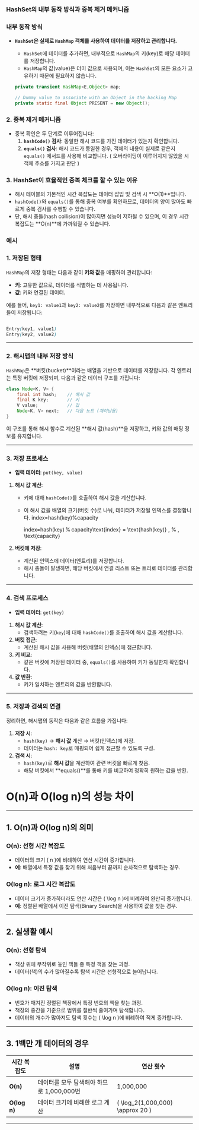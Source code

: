 ### HashSet의 내부 동작 방식과 중복 제거 메커니즘

### 내부 동작 방식

- **`HashSet`은 실제로 `HashMap` 객체를 사용하여 데이터를 저장하고 관리합니다.**
    - `HashSet`에 데이터를 추가하면, 내부적으로 `HashMap`의 키(key)로 해당 데이터를 저장합니다.
    - `HashMap`의 값(value)은 더미 값으로 사용되며, 이는 `HashSet`의 모든 요소가 고유하기 때문에 필요하지 않습니다.
    
    ```java
    private transient HashMap<E,Object> map;
    
    // Dummy value to associate with an Object in the backing Map
    private static final Object PRESENT = new Object();
    ```
    

### 2. **중복 제거 메커니즘**

- 중복 확인은 두 단계로 이루어집니다:
    1. **`hashCode()` 검사**: 동일한 해시 코드를 가진 데이터가 있는지 확인합니다.
    2. **`equals()` 검사**: 해시 코드가 동일한 경우, 객체의 내용이 실제로 같은지 `equals()` 메서드를 사용해 비교합니다. ( 오버라이딩이 이루어지지 않았을 시 객체 주소를 가지고 판단 )

### 3. **HashSet이 효율적인 중복 체크를 할 수 있는 이유**

- 해시 테이블의 기본적인 시간 복잡도는 데이터 삽입 및 검색 시 **O(1)**입니다.
- `hashCode()`와 `equals()`를 통해 중복 여부를 확인하므로, 데이터의 양이 많아도 빠르게 중복 검사를 수행할 수 있습니다.
- 단, 해시 충돌(hash collision)이 많아지면 성능이 저하될 수 있으며, 이 경우 시간 복잡도는 **O(n)**에 가까워질 수 있습니다.

### 예시

### **1. 저장된 형태**

`HashMap`의 저장 형태는 다음과 같이 **키와 값**을 매핑하여 관리합니다:

- **키**: 고유한 값으로, 데이터를 식별하는 데 사용됩니다.
- **값**: 키와 연결된 데이터.

예를 들어, `key1: value1`과 `key2: value2`를 저장하면 내부적으로 다음과 같은 엔트리들이 저장됩니다:

```scss

Entry(key1, value1)
Entry(key2, value2)

```

---

### **2. 해시맵의 내부 저장 방식**

`HashMap`은 **버킷(bucket)**이라는 배열을 기반으로 데이터를 저장합니다. 각 엔트리는 특정 버킷에 저장되며, 다음과 같은 데이터 구조를 가집니다:

```java
class Node<K, V> {
    final int hash;    // 해시 값
    final K key;       // 키
    V value;           // 값
    Node<K, V> next;   // 다음 노드 (체이닝용)
}

```

이 구조를 통해 해시 함수로 계산된 **해시 값(hash)**을 저장하고, 키와 값의 매핑 정보를 유지합니다.

---

### **3. 저장 프로세스**

- **입력 데이터**: `put(key, value)`
1. **해시 값 계산**:
    - 키에 대해 `hashCode()`를 호출하여 해시 값을 계산합니다.
    - 이 해시 값을 배열의 크기(버킷 수)로 나눠, 데이터가 저장될 인덱스를 결정합니다.
    index=hash(key)%capacity
        
        index=hash(key) % capacity\text{index} = \text{hash(key)} \, \% \, \text{capacity}
        
2. **버킷에 저장**:
    - 계산된 인덱스에 데이터(엔트리)를 저장합니다.
    - 해시 충돌이 발생하면, 해당 버킷에서 연결 리스트 또는 트리로 데이터를 관리합니다.

---

### **4. 검색 프로세스**

- **입력 데이터**: `get(key)`
1. **해시 값 계산**:
    - 검색하려는 키(`key`)에 대해 `hashCode()`를 호출하여 해시 값을 계산합니다.
2. **버킷 접근**:
    - 계산된 해시 값을 사용해 버킷(배열의 인덱스)에 접근합니다.
3. **키 비교**:
    - 같은 버킷에 저장된 데이터 중, `equals()`를 사용하여 키가 동일한지 확인합니다.
4. **값 반환**:
    - 키가 일치하는 엔트리의 값을 반환합니다.

---

### **5. 저장과 검색의 연결**

정리하면, 해시맵의 동작은 다음과 같은 흐름을 가집니다:

1. **저장 시**:
    - `hash(key)` → **해시 값** 계산 → 버킷(인덱스)에 저장.
    - 데이터는 `hash: key`로 매핑되어 쉽게 접근할 수 있도록 구성.
2. **검색 시**:
    - `hash(key)`로 **해시 값**을 계산하여 관련 버킷을 빠르게 찾음.
    - 해당 버킷에서 **equals()**를 통해 키를 비교하여 정확히 원하는 값을 반환.


# O(n)과 O(log n)의 성능 차이

---

## 1. O(n)과 O(log n)의 의미

### O(n): 선형 시간 복잡도
- 데이터의 크기 \( n \)에 비례하여 연산 시간이 증가합니다.
- **예**: 배열에서 특정 값을 찾기 위해 처음부터 끝까지 순차적으로 탐색하는 경우.

### O(log n): 로그 시간 복잡도
- 데이터 크기가 증가하더라도 연산 시간은 \( \log n \)에 비례하여 완만히 증가합니다.
- **예**: 정렬된 배열에서 이진 탐색(Binary Search)을 사용하여 값을 찾는 경우.

---

## 2. 실생활 예시

### O(n): 선형 탐색
- 책상 위에 무작위로 놓인 책들 중 특정 책을 찾는 과정.
- 데이터(책)의 수가 많아질수록 탐색 시간은 선형적으로 늘어납니다.

### O(log n): 이진 탐색
- 번호가 매겨진 정렬된 책장에서 특정 번호의 책을 찾는 과정.
- 책장의 중간을 기준으로 범위를 절반씩 줄여가며 탐색합니다.
- 데이터의 개수가 많아져도 탐색 횟수는 \( \log n \)에 비례하여 적게 증가합니다.

---

## 3. 1백만 개 데이터의 경우

| **시간 복잡도** | **설명**                                   | **연산 횟수**         |
|------------------|-------------------------------------------|-----------------------|
| **O(n)**         | 데이터를 모두 탐색해야 하므로 1,000,000번 | 1,000,000            |
| **O(log n)**     | 데이터 크기에 비례한 로그 계산            | \( \log_2(1,000,000) \approx 20 \) |

---
